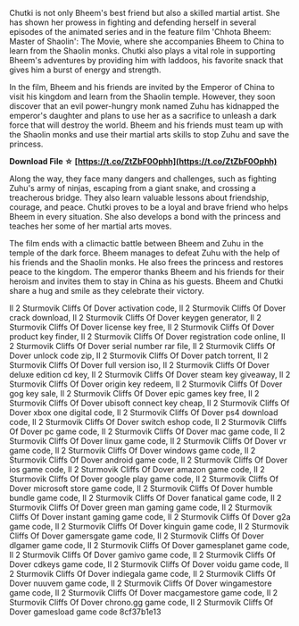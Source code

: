 
 
Chutki is not only Bheem's best friend but also a skilled martial artist. She has shown her prowess in fighting and defending herself in several episodes of the animated series and in the feature film 'Chhota Bheem: Master of Shaolin': The Movie, where she accompanies Bheem to China to learn from the Shaolin monks. Chutki also plays a vital role in supporting Bheem's adventures by providing him with laddoos, his favorite snack that gives him a burst of energy and strength.
  
In the film, Bheem and his friends are invited by the Emperor of China to visit his kingdom and learn from the Shaolin temple. However, they soon discover that an evil power-hungry monk named Zuhu has kidnapped the emperor's daughter and plans to use her as a sacrifice to unleash a dark force that will destroy the world. Bheem and his friends must team up with the Shaolin monks and use their martial arts skills to stop Zuhu and save the princess.
 
**Download File ☆ [https://t.co/ZtZbF0Ophh](https://t.co/ZtZbF0Ophh)**


  
Along the way, they face many dangers and challenges, such as fighting Zuhu's army of ninjas, escaping from a giant snake, and crossing a treacherous bridge. They also learn valuable lessons about friendship, courage, and peace. Chutki proves to be a loyal and brave friend who helps Bheem in every situation. She also develops a bond with the princess and teaches her some of her martial arts moves.
  
The film ends with a climactic battle between Bheem and Zuhu in the temple of the dark force. Bheem manages to defeat Zuhu with the help of his friends and the Shaolin monks. He also frees the princess and restores peace to the kingdom. The emperor thanks Bheem and his friends for their heroism and invites them to stay in China as his guests. Bheem and Chutki share a hug and smile as they celebrate their victory.
 
Il 2 Sturmovik Cliffs Of Dover activation code,  Il 2 Sturmovik Cliffs Of Dover crack download,  Il 2 Sturmovik Cliffs Of Dover keygen generator,  Il 2 Sturmovik Cliffs Of Dover license key free,  Il 2 Sturmovik Cliffs Of Dover product key finder,  Il 2 Sturmovik Cliffs Of Dover registration code online,  Il 2 Sturmovik Cliffs Of Dover serial number rar file,  Il 2 Sturmovik Cliffs Of Dover unlock code zip,  Il 2 Sturmovik Cliffs Of Dover patch torrent,  Il 2 Sturmovik Cliffs Of Dover full version iso,  Il 2 Sturmovik Cliffs Of Dover deluxe edition cd key,  Il 2 Sturmovik Cliffs Of Dover steam key giveaway,  Il 2 Sturmovik Cliffs Of Dover origin key redeem,  Il 2 Sturmovik Cliffs Of Dover gog key sale,  Il 2 Sturmovik Cliffs Of Dover epic games key free,  Il 2 Sturmovik Cliffs Of Dover ubisoft connect key cheap,  Il 2 Sturmovik Cliffs Of Dover xbox one digital code,  Il 2 Sturmovik Cliffs Of Dover ps4 download code,  Il 2 Sturmovik Cliffs Of Dover switch eshop code,  Il 2 Sturmovik Cliffs Of Dover pc game code,  Il 2 Sturmovik Cliffs Of Dover mac game code,  Il 2 Sturmovik Cliffs Of Dover linux game code,  Il 2 Sturmovik Cliffs Of Dover vr game code,  Il 2 Sturmovik Cliffs Of Dover windows game code,  Il 2 Sturmovik Cliffs Of Dover android game code,  Il 2 Sturmovik Cliffs Of Dover ios game code,  Il 2 Sturmovik Cliffs Of Dover amazon game code,  Il 2 Sturmovik Cliffs Of Dover google play game code,  Il 2 Sturmovik Cliffs Of Dover microsoft store game code,  Il 2 Sturmovik Cliffs Of Dover humble bundle game code,  Il 2 Sturmovik Cliffs Of Dover fanatical game code,  Il 2 Sturmovik Cliffs Of Dover green man gaming game code,  Il 2 Sturmovik Cliffs Of Dover instant gaming game code,  Il 2 Sturmovik Cliffs Of Dover g2a game code,  Il 2 Sturmovik Cliffs Of Dover kinguin game code,  Il 2 Sturmovik Cliffs Of Dover gamersgate game code,  Il 2 Sturmovik Cliffs Of Dover dlgamer game code,  Il 2 Sturmovik Cliffs Of Dover gamesplanet game code,  Il 2 Sturmovik Cliffs Of Dover gamivo game code,  Il 2 Sturmovik Cliffs Of Dover cdkeys game code,  Il 2 Sturmovik Cliffs Of Dover voidu game code,  Il 2 Sturmovik Cliffs Of Dover indiegala game code,  Il 2 Sturmovik Cliffs Of Dover nuuvem game code,  Il 2 Sturmovik Cliffs Of Dover wingamestore game code,  Il 2 Sturmovik Cliffs Of Dover macgamestore game code,  Il 2 Sturmovik Cliffs Of Dover chrono.gg game code,  Il 2 Sturmovik Cliffs Of Dover gamesload game code
 8cf37b1e13
 
